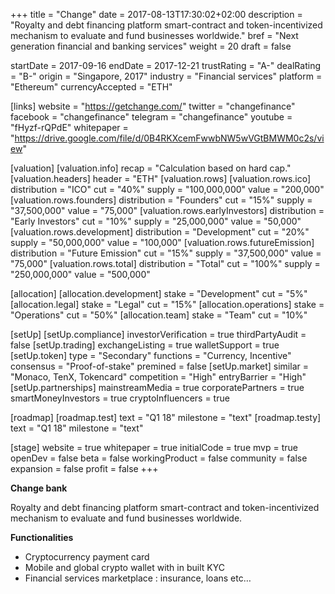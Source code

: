 +++
title = "Change"
date = 2017-08-13T17:30:02+02:00
description = "Royalty and debt financing platform smart-contract and token-incentivized mechanism to evaluate and fund businesses worldwide."
bref = "Next generation financial and banking services"
weight = 20
draft = false

startDate = 2017-09-16
endDate = 2017-12-21
trustRating = "A-"
dealRating = "B-"
origin = "Singapore, 2017"
industry = "Financial services"
platform = "Ethereum"
currencyAccepted = "ETH"

[links]
  website = "https://getchange.com/"
  twitter = "changefinance"
  facebook = "changefinance"
  telegram = "changefinance"
  youtube = "fHyzf-rQPdE"
  whitepaper = "https://drive.google.com/file/d/0B4RKXcemFwwbNW5wVGtBMWM0c2s/view"

[valuation]
  [valuation.info]
    recap = "Calculation based on hard cap."
  [valuation.headers]
    header = "ETH"
  [valuation.rows]
    [valuation.rows.ico]
      distribution = "ICO"
      cut = "40%"
      supply = "100,000,000"
      value = "200,000"
    [valuation.rows.founders]
      distribution = "Founders"
      cut = "15%"
      supply = "37,500,000"
      value = "75,000"
    [valuation.rows.earlyInvestors]
      distribution = "Early Investors"
      cut = "10%"
      supply = "25,000,000"
      value = "50,000"
    [valuation.rows.development]
      distribution = "Development"
      cut = "20%"
      supply = "50,000,000"
      value = "100,000"
    [valuation.rows.futureEmission]
      distribution = "Future Emission"
      cut = "15%"
      supply = "37,500,000"
      value = "75,000"
    [valuation.rows.total]
      distribution = "Total"
      cut = "100%"
      supply = "250,000,000"
      value = "500,000"

[allocation]
  [allocation.development]
    stake = "Development"
    cut = "5%"
  [allocation.legal]
    stake = "Legal"
    cut = "15%"
  [allocation.operations]
    stake = "Operations"
    cut = "50%"
  [allocation.team]
    stake = "Team"
    cut = "10%"

[setUp]
  [setUp.compliance]
    investorVerification = true
    thirdPartyAudit = false
  [setUp.trading]
    exchangeListing = true
    walletSupport = true
  [setUp.token]
    type = "Secondary"
    functions = "Currency, Incentive"
    consensus = "Proof-of-stake"
    premined = false
  [setUp.market]
    similar = "Monaco, TenX, Tokencard"
    competition = "High"
    entryBarrier = "High"
  [setUp.partnerships]
    mainstreamMedia = true
    corporatePartners = true
    smartMoneyInvestors = true
    cryptoInfluencers = true


[roadmap]
  [roadmap.test]
    text = "Q1 18"
    milestone = "text"
  [roadmap.testy]
    text = "Q1 18"
    milestone = "text"

[stage]
  website = true
  whitepaper = true
  initialCode = true
  mvp = true
  openDev = false
  beta = false
  workingProduct = false
  community = false
  expansion = false
  profit = false
+++

**Change bank**

Royalty and debt financing platform smart-contract and token-incentivized mechanism to evaluate and fund businesses worldwide.

**Functionalities**

* Cryptocurrency payment card
* Mobile and global crypto wallet with in built KYC
* Financial services marketplace : insurance, loans etc…
